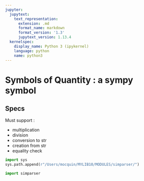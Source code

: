 ```yaml
---
jupyter:
  jupytext:
    text_representation:
      extension: .md
      format_name: markdown
      format_version: '1.3'
      jupytext_version: 1.13.4
  kernelspec:
    display_name: Python 3 (ipykernel)
    language: python
    name: python3
---
```


# Symbols of Quantity : a sympy symbol


## Specs 
Must support : 
 - multiplication
 - division 
 - conversion to str
 - creation from str
 - equality check

```python
import sys
sys.path.append(r"/Users/mocquin/MYLIB10/MODULES/simparser/")
```

```python
import simparser
```

```python

```
